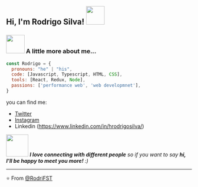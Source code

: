 <h2> Hi, I'm Rodrigo Silva! <img src="https://media.giphy.com/media/mGcNjsfWAjY5AEZNw6/giphy.gif" width="50"></h2>


</em></p>




### <img src="https://media.giphy.com/media/VgCDAzcKvsR6OM0uWg/giphy.gif" width="50"> A little more about me...  

```js
const Rodrigo = {
  pronouns: "he" | "his",
  code: [Javascript, Typescript, HTML, CSS],
  tools: [React, Redux, Node],
  passions: ['performance web', 'web developmnet'],
}
```
you can find me:
 -  [Twitter](https://twitter.com/Rostexeira)
 -  [Instagram](https://www.instagram.com/rost.ph/)
 -  Linkedin (https://www.linkedin.com/in/hrodrigosilva/)


<img src="https://media.giphy.com/media/LnQjpWaON8nhr21vNW/giphy.gif" width="60"> <em><b>I love connecting with different people</b> so if you want to say <b>hi, I'll be happy to meet you more!</b> :)</em>

---

⭐️ From [@RodriFST](https://github.com/RodriFST)
<!--
**RodriFST/RodriFST** is a ✨ _special_ ✨ repository because its `README.md` (this file) appears on your GitHub profile.

Here are some ideas to get you started:

- 🔭 I’m currently working on ...
- 🌱 I’m currently learning ...
- 👯 I’m looking to collaborate on ...
- 🤔 I’m looking for help with ...
- 💬 Ask me about ...
- 📫 How to reach me: ...
- 😄 Pronouns: ...
- ⚡ Fun fact: ...
-->
